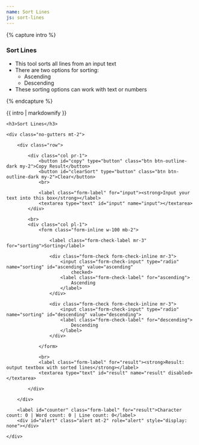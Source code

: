 ```yaml
---
name: Sort Lines
js: sort-lines
---
```


{% capture intro %}
### Sort Lines
<!--separator-->
- This tool sorts all lines from an input text
- There are two options for sorting:
    - Ascending
    - Descending
- These sorting options can work with text or numbers
<!--separator-->
{% endcapture %}

<div class="tool-wrapper mb-4">
    {{ intro | markdownify }}
</div>

<div class="tool-wrapper">

    <h3>Sort Lines</h3>

    <div class="no-gutters mt-2">

        <div class="row">

            <div class="col pr-1">
                <button id="copy" type="button" class="btn btn-outline-dark my-2">Copy Result</button>
                <button id="clearSort" type="button" class="btn btn-outline-dark my-2">Clear</button>
                <br>

                <label class="form-label" for="input"><strong>Input your text into this box</strong></label>
                <textarea type="text" id="input" name="input"></textarea>
            </div>

            <br>
            <div class="col pl-1">
                <form class="form-inline w-100 mb-2">

                    <label class="form-check-label mr-3" for="sorting">Sorting</label>

                    <div class="form-check form-check-inline mr-3">
                        <input class="form-check-input" type="radio" name="sorting" id="ascending" value="ascending"
                            checked>
                        <label class="form-check-label" for="ascending">
                            Ascending
                        </label>
                    </div>

                    <div class="form-check form-check-inline mr-3">
                        <input class="form-check-input" type="radio" name="sorting" id="descending" value="descending">
                        <label class="form-check-label" for="descending">
                            Descending
                        </label>
                    </div>

                </form>

                <br>
                <label class="form-label" for="result"><strong>Result: output textbox with sorted lines</strong></label>
                <textarea type="text" id="result" name="result" disabled></textarea>

            </div>

        </div>

        <label id="counter" class="form-label" for="result">Character count: 0 | Word count: 0 | Line count: 0</label>
        <div id="alert" class="alert mt-2" role="alert" style="display: none"></div>

    </div>

</div>